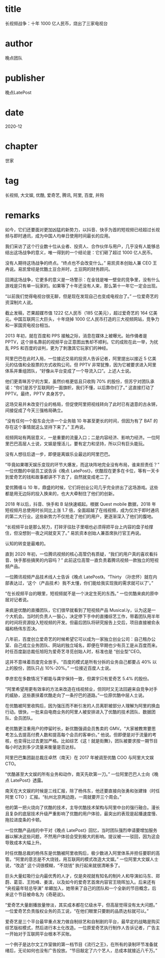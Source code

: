 # title
长视频战争：十年 1000 亿人民币，烧出了三家电视台

# author
晚点团队

# publisher
晚点LatePost

# date
2020-12

# chapter
世家

# tag
长视频, 大文娱, 优酷, 爱奇艺, 腾讯, 阿里, 百度, 并购

# remarks
如今，它们还要面对更加凶猛的新势力，以抖音、快手为首的短视频已经超过长视频与即时通讯，成为中国人均单日使用时间最长的应用。



我们采访了这个行业数十位从业者、投资人、合作伙伴与用户，几乎没有人能够总结出这场战争的意义，唯一得到的一个结论是：它们砸了超过 1000 亿人民币。

 

没有人期待这场战争的终点。“终点也不会改变什么。” 易凯资本创始人兼 CEO 王冉说。易凯曾经是优酷土豆合并时，土豆网的财务顾问。

 

回溯这场战争，它更多的意义是一场警示：在金钱是唯一壁垒的竞争里，没有什么游戏是只有单一玩家的。如果等了十年还没有人来，那么第十一年它一定会出现。

 

“以前我们觉得电视台很无聊，但是现在发现自己也变成电视台了。” 一位爱奇艺的资深制片人说。



截止发稿，芒果超媒市值 1222 亿人民币（185 亿美元），超过爱奇艺的 164 亿美元。中国互联网三大巨头，十年烧掉 1000 亿人民币打造的三大视频网站，竞争力和一家国资电视台相当。


2013 年初，就在百度和 PPS 接触之际，消息在媒体上被曝光。始作俑者是 PPTV，这个排名靠前的视频平台正意图出售却不顺利。它的成败在此一举，为扰乱 PPS 和百度的谈判，更为了刺激其它玩家们的神经。

 

阿里巴巴在此时入局，一位接近交易的投资人告诉记者，阿里提出以接近 5 亿美元的估值和全股票的方式收购公司。但 PPTV 非常犹豫，因为它被要求进入阿里体系并重组团队，“好像从平台变成了一个导流入口”。上述人士说。

 

他们更青睐苏宁的方案，虽然价格更低且只收购 70% 的股份，但苏宁对团队承诺：“你们是苏宁互联网的一面旗帜，我们不懂，以后靠你们了。” 这直接打动了 PPTV。最终，PPTV 卖身苏宁。



这场交易并未改变行业的格局，但促使阿里把视线转向了此时已有退意的古永锵，间接促成了今天三强格局确立。


“没有任何一个股东会允许一个业务赔 10 年甚至更长的时间，但因为有了 BAT 的存在这个事情就这么坚持下来了。” 王冉说。

 

视频网站有两层意义，一是重要的流量入口；二是内容经济、影响力经济。一位阿里巴巴高层人士说，文娱是慢活儿，要有定力和坚持，所以只有巨头能玩。

 

没有人想往后退一步，即便是离娱乐业最远的阿里巴巴。

 

“毕竟如果哪天娱乐变现的环节大爆发，而这块阵地完全没有布局，谁来担责任？” 一位优酷的中层员工说告诉《晚点 LatePost》，优酷现在更多在卡位，等有一天卡到爱奇艺的钱和故事都讲不下去了，自然就变成老二了。


爱优腾缠斗 10 年，鼎盛的时候，它们将创业公司几乎完全挤出了这场游戏。这些都是用无边际的投入换来的，也大大牵制住了他们的创新。



2018 年以后，抖音、快手和 B 站快速崛起。根据 Quest mobile 数据，2018 年短视频月总使用时长同比上涨 1.7 倍，全面超越了在线视频，成为仅次于即时通讯的第二大行业。这些新势力不仅抢走了他们的用户，更逐渐深入了他们的腹地。

 

“长视频平台是那么努力，打碎牙往肚子里咽也必须得把平台上内容的盘子给撑住，但没想到一夜之间就变天了。” 易凯资本创始人兼首席执行官王冉说。

 

认知的转变是最难的。

 

直到 2020 年初，一位腾讯视频的核心高管仍有质疑，“我们的用户真的喜欢看抖音、快手那些搞笑的内容吗？” 此前这位高管一直负责着腾讯视频一款独立的短视频产品。



一位腾讯视频产品技术线人士告诉《晚点 LatePost》。“Thirty （孙忠怀）就在内部表达过，‘这个（产品技术）我不太懂，你们能给我实现我的需求就可以了’。”

 

“在长视频平台的眼里，短视频就不是一个决定生死的东西。” 一位优酷来疯的原中层对记者说。

 

来疯是优酷的直播团队，它们很早就看到了短视频产品 Musical.ly，认为这是一个大机会。当时的负责人一狠心，决定停下手中的直播综艺工作，带着团队用半年的时间将资源投入短视频的开发。但最后团队将研究报告上交后，项目直接被俞永福和杨伟东否决。


八年前，百度创立爱奇艺的时候希望它可以成为一家独立创业公司：自己租办公室、自己成立业务团队、网站的独立域名，即便在早期也少有员工是从百度而来。时任百度副总裁任旭阳为爱奇艺寻觅创始人时，标准也是 “创业型”CEO。

 

这并不意味着百度完全放手。“百度的模式是所有分拆的业务自己都要占 40% 以上的股份，团队只占 10%-20%。” 一位接近百度人士说。

 

李彦宏在多数情况下都能与龚宇保持一致，但龚宇只有爱奇艺 5.4% 的股份。



“阿里希望用更有效率的方法来改造在线视频业，但同时又无法回避来自竞争对手的威胁，这些裹挟着优酷走向了一条拧巴的道路。”一位原优酷中层人士说。

 

在优酷被阿里收购后，因为强压而不断引发的人员离职被部分人理解为阿里的换血行动。很快，一批来自电商业务的阿里人被安排进入了优酷的技术团队、数据团队、会员团队。

 

老优酷更注重用户的停留时长，新优酷强调会员售卖的 GMV。“大家被教育要思考怎么去提高付费人数和提高每个会员的客单价。” 他说。但即便是对于流量的考核，也变得比过去更加严格。比如综艺《这！就是街舞》，团队被要求按一期节目每小时达到多少流量来衡量是否达标。



阿里巴巴集团副总裁庄卓然（南天）在 2017 年被调至优酷 COO 与阿里大文娱 CTO。



“优酷甚至大文娱的所有业务和动作，南天先砍第一刀。” 一位阿里巴巴人士向《晚点 LatePost》透露。



南天在大文娱的时候是三线汇报，除了杨伟东，他还要直接向张勇和张建锋（时任阿里 CTO ）汇报。“杭州北京两边跑，一周就要开三个周会。”

 

他的第一把火烧向了优酷的技术，主导优酷技术架构与阿里中台的强行融合。漫长且复杂的底层技术升级严重影响了优酷的用户体验，最突出的表现是起播速度慢、拖拉进度条的卡顿。

 

一位优酷产品线的中干对《晚点 LatePost》回忆，当时团队强烈申请要增加服务器以解决这些问题，不然用户体验会受到极大的影响。提议被一一驳回，因为这会导致成本大幅上升。 



时任优酷总裁的杨伟东是优酷被阿里收购后，极少数进入阿里体系并担任要职的高管。“阿里的意志是不大烧钱，用互联网的模式改造大文娱。” 一位阿里大文娱人士说，“改造” 这个词很模糊，“不烧钱” 执行起来就很清晰多了。


巨头大量虹吸行业内最优秀的人才，仅是央视就有知名的制片人和导演如马东、郑蔚、葛亚、王险峰、姜滨，以及如今的爱奇艺首席内容官王晓晖加入。后来还有 “央视最年轻总导演” 牟頔加入，她带来了自己的团队和一个全新的节目概念，后来这个节目被命名为《奇葩说》。

 

“爱奇艺大量剧播放量惨淡，其实成本都在亿级水平，但高层觉得没有太大问题。” 一位爱奇艺负责版权业务的员工说，“在他们眼里只要剧的品质达标就可以。”

 

爱奇艺是三个平台最早重点发力做自制综艺和自制剧的平台，最早定的战略是购买综艺版权模式，然后进行本土化改造。一位原爱奇艺执行制作人告诉记者，广告主一开始对于互联网平台根本不买账。

 

一个例子是达尔文工作室做的第一档节目《流行之王》，在所有的录制环节准备就绪后，无论如何也没有广告投放。“节目敲定了六个艺人，总成本就接近八千万。”